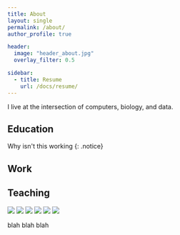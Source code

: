 ```yaml
---
title: About
layout: single
permalink: /about/
author_profile: true

header: 
  image: "header_about.jpg"
  overlay_filter: 0.5

sidebar:
  - title: Resume
    url: /docs/resume/
---
```


I live at the intersection of computers, biology, and data. 

## Education

Why isn't this working {: .notice}

## Work

## Teaching

![]("icon-python.png")
![]("icon-R.png")
![]("icon-perl.png")
![]("icon-bash.png")
![]("icon-mysql.png")
![]("icon-cplusplus.png")

blah blah blah

